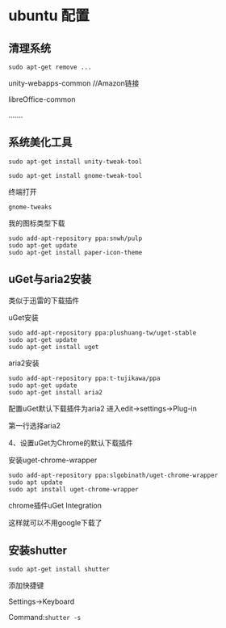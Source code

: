 # ubuntu 配置

## 清理系统

`sudo apt-get remove ...`

unity-webapps-common //Amazon链接

libreOffice-common

.......

## 系统美化工具

`sudo apt-get install unity-tweak-tool`

`sudo apt-get install gnome-tweak-tool`

终端打开

`gnome-tweaks`

我的图标类型下载

```
sudo add-apt-repository ppa:snwh/pulp
sudo apt-get update
sudo apt-get install paper-icon-theme
```

## uGet与aria2安装

类似于迅雷的下载插件

uGet安装

```
sudo add-apt-repository ppa:plushuang-tw/uget-stable
sudo apt-get update
sudo apt-get install uget
```

aria2安装

```
sudo add-apt-repository ppa:t-tujikawa/ppa
sudo apt-get update
sudo apt-get install aria2
```

配置uGet默认下载插件为aria2
进入edit->settings->Plug-in

第一行选择aria2

4、设置uGet为Chrome的默认下载插件

安装uget-chrome-wrapper

```
sudo add-apt-repository ppa:slgobinath/uget-chrome-wrapper
sudo apt update
sudo apt install uget-chrome-wrapper
```

chrome插件uGet Integration

这样就可以不用google下载了

## 安装shutter

```
sudo apt-get install shutter
```

添加快捷键

Settings->Keyboard

Command:`shutter -s`